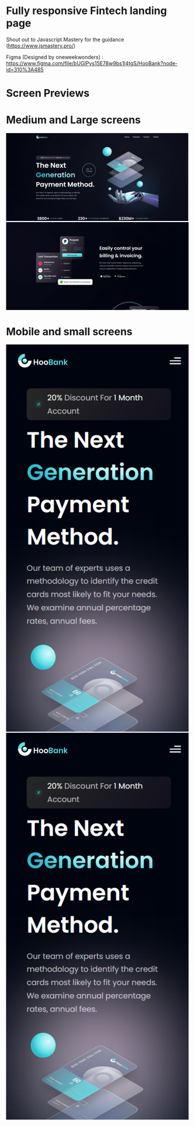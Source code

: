 # Fully responsive Fintech landing page

Shout out to Javascript Mastery for the guidance (https://www.jsmastery.pro/)

Figma (Designed by oneweekwonders) : https://www.figma.com/file/bUGIPys15E78w9bs1l4tgS/HooBank?node-id=310%3A485

# Screen Previews

# Medium and Large screens

<img src="src/previews/hoobank_md_1.PNG" alt="Desktop_screen1" width="500"/>

<img src="src/previews/hoobank_md_2.PNG" alt="Desktop_screen2" width="500"/>


# Mobile and small screens

<img src="src/previews/hoobank_sm_1.PNG" alt="Desktop_screen1" width="500"/>

<img src="src/previews/hoobank_sm_1.PNG" alt="Desktop_screen1" width="500"/>